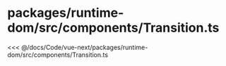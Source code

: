 # packages/runtime-dom/src/components/Transition.ts

<<< @/docs/Code/vue-next/packages/runtime-dom/src/components/Transition.ts
